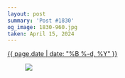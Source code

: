 ```yaml
---
layout: post
summary: 'Post #1830'
og_image: 1830-960.jpg
taken: April 15, 2024
---
```


<div class="post">
 <time>
  <a href="/1830">
   {{ page.date | date: "%B %-d, %Y" }}
  </a>
 </time>
 <a href="/1830">
  <figure data-taken="4/15/2024">
   <img sizes="(min-width: 700px) 50vw, calc(100vw - 2rem)" src="{{ site.assets_url }}/1830-480.jpg" srcset="{{ site.assets_url }}/1830-240.jpg 240w, {{ site.assets_url }}/1830-480.jpg 480w, {{ site.assets_url }}/1830-720.jpg 720w, {{ site.assets_url }}/1830-960.jpg 960w"/>
  </figure>
 </a>
</div>
